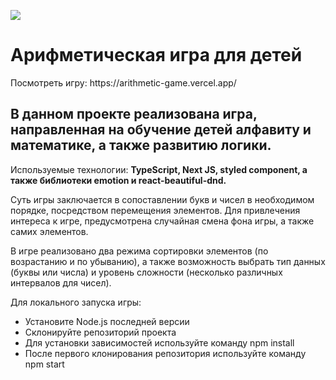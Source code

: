 <a href="https://codeclimate.com/github/Meetyouafter/Educational-game/maintainability"><img src="https://api.codeclimate.com/v1/badges/ce346511c1592a9275df/maintainability" /></a>

<h1>Арифметическая игра для детей</h1>
Посмотреть игру: https://arithmetic-game.vercel.app/

<h2>В данном проекте реализована игра, направленная на обучение детей алфавиту и математике, а также развитию логики.</h2>
Используемые технологии: <b>TypeScript, Next JS, styled component, а также библиотеки emotion и react-beautiful-dnd.</b>

Суть игры заключается в сопоставлении букв и чисел в необходимом порядке, посредством перемещения элементов. Для привлечения интереса к игре, предусмотрена случайная смена фона игры, а также самих элементов.

В игре реализовано два режима сортировки элементов (по возрастанию и по убыванию), а также возможность выбрать тип данных (буквы или числа) и уровень сложности (несколько различных интервалов для чисел).

Для локального запуска игры:
<ul>
  <li>Установите Node.js последней версии</li>
  <li>Склонируйте репозиторий проекта</li>
  <li>Для установки зависимостей используйте команду npm install</li>
  <li>После первого клонирования репозитория используйте команду npm start</li>
 </ul>
  
